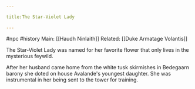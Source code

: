 --- 
title:The Star-Violet Lady 
---
#npc #history 
Main: [[Haudh Ninlaith]]
Related: [[Duke Armatage Volantis]]

The Star-Violet Lady was named for her favorite flower that only lives in the mysterious feywild.

After her husband came home from the white tusk skirmishes in Bedegaarn barony she doted on house Avalande's youngest daughter. She was instrumental in her being sent to the tower for training.
